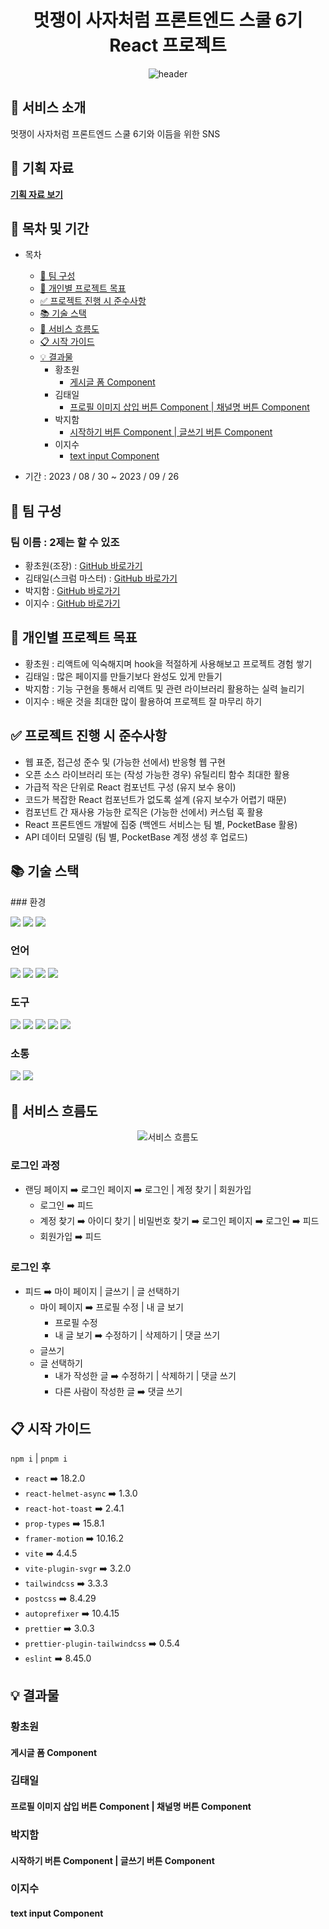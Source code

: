 # <div align="center">**멋쟁이 사자처럼 프론트엔드 스쿨 6기<br>React 프로젝트**</div>

<div align="center">

![header](https://capsule-render.vercel.app/api?type=soft&color=E67800&height=200&section=header&text=🦁Lionly🦁&fontSize=80&fontColor=fff&animation=scaleIn)

</div>

## 👋 서비스 소개

멋쟁이 사자처럼 프론트엔드 스쿨 6기와 이듬을 위한 SNS

## 📕 기획 자료

**[기획 자료 보기](https://www.canva.com/design/DAFtceXRQ3k/agEdG97Q74KYvxY_aIWNsg/view?utm_content=DAFtceXRQ3k&utm_campaign=designshare&utm_medium=link&utm_source=publishsharelink#1)**

## 📆 목차 및 기간

- 목차

  - <a href="#aboutTeam">🚀 팀 구성</a>
  - <a href="#projectTarget">🎯 개인별 프로젝트 목표</a>
  - <a href="#projectRules">✅ 프로젝트 진행 시 준수사항</a>
  - <a href="#skills">📚 기술 스택</a>
  - <a href="#flowchart">🚩 서비스 흐름도</a>
  - <a href="#guides">📋 시작 가이드</a>
  - <a href="#result">💡 결과물</a>
    - 황초원
      - <a href="#feedForm">게시글 폼 Component</a>
    - 김태일
      - <a href="#profileInsert">프로필 이미지 삽입 버튼 Component | 채널명 버튼 Component</a>
    - 박지함
      - <a href="#startButton">시작하기 버튼 Component | 글쓰기 버튼 Component</a>
    - 이지수
      - <a href="#textInput">text input Component</a>

- 기간 : 2023 / 08 / 30 ~ 2023 / 09 / 26

<h2 id='aboutTeam'>🚀 팀 구성</h2>

### 팀 이름 : 2제는 할 수 있조

- 황초원(조장) : [GitHub 바로가기](https://github.com/chowonn)
- 김태일(스크럼 마스터) : [GitHub 바로가기](https://github.com/seumomo)
- 박지함 : [GitHub 바로가기](https://github.com/itzwe)
- 이지수 : [GitHub 바로가기](https://github.com/jisulee97)

<h2 id='projectTarget'>🎯 개인별 프로젝트 목표</h2>

- 황초원 : 리액트에 익숙해지며 hook을 적절하게 사용해보고 프로젝트 경험 쌓기
- 김태일 : 많은 페이지를 만들기보다 완성도 있게 만들기
- 박지함 : 기능 구현을 통해서 리액트 및 관련 라이브러리 활용하는 실력 늘리기
- 이지수 : 배운 것을 최대한 많이 활용하여 프로젝트 잘 마무리 하기

<h2 id='projectRules'>✅ 프로젝트 진행 시 준수사항</h2>

- 웹 표준, 접근성 준수 및 (가능한 선에서) 반응형 웹 구현
- 오픈 소스 라이브러리 또는 (작성 가능한 경우) 유틸리티 함수 최대한 활용
- 가급적 작은 단위로 React 컴포넌트 구성 (유지 보수 용이)
- 코드가 복잡한 React 컴포넌트가 없도록 설계 (유지 보수가 어렵기 때문)
- 컴포넌트 간 재사용 가능한 로직은 (가능한 선에서) 커스텀 훅 활용
- React 프론트엔드 개발에 집중 (백엔드 서비스는 팀 별, PocketBase 활용)
- API 데이터 모델링 (팀 별, PocketBase 계정 생성 후 업로드)

<h2 id='skills'>📚 기술 스택</h2>
### 환경

<img src="https://img.shields.io/badge/visualstudiocode-007ACC?style=for-the-badge&logo=visualstudiocode&logoColor=white"> <img src="https://img.shields.io/badge/github-181717?style=for-the-badge&logo=github&logoColor=white"> <img src="https://img.shields.io/badge/figma-F24E1E?style=for-the-badge&logo=figma&logoColor=white">

### 언어

<img src="https://img.shields.io/badge/html5-E34F26?style=for-the-badge&logo=html5&logoColor=white"> <img src="https://img.shields.io/badge/tailwindcss-06B6D4?style=for-the-badge&logo=tailwindcss&logoColor=white"> <img src="https://img.shields.io/badge/javascript-F7DF1E?style=for-the-badge&logo=javascript&logoColor=white"> <img src="https://img.shields.io/badge/react-61DAFB?style=for-the-badge&logo=react&logoColor=white">

### 도구

<img src="https://img.shields.io/badge/vite-646CFF?style=for-the-badge&logo=vite&logoColor=white"> <img src="https://img.shields.io/badge/reactrouter-CA4245?style=for-the-badge&logo=reactrouter&logoColor=white"> <img src="https://img.shields.io/badge/pocketbase-B8DBE4?style=for-the-badge&logo=pocketbase&logoColor=white"> <img src="https://img.shields.io/badge/framer-0055FF?style=for-the-badge&logo=framer&logoColor=white"> <img src="https://img.shields.io/badge/githubpages-222222?style=for-the-badge&logo=githubpages&logoColor=white">

### 소통

<img src="https://img.shields.io/badge/discord-5865F2?style=for-the-badge&logo=discord&logoColor=white"> <img src="https://img.shields.io/badge/kakaotalk-FFCD00?style=for-the-badge&logo=kakaotalk&logoColor=white">

<h2 id='flowchart'>🚩 서비스 흐름도</h2>

<div align="center">

![서비스 흐름도](https://github.com/FRONTENDSCHOOL6/Lionly/assets/74188144/384017e4-5f0f-45bd-8cf4-ce008c9b0aa7)

</div>

### 로그인 과정

- 랜딩 페이지 ➡️ 로그인 페이지 ➡️ 로그인 | 계정 찾기 | 회원가입
  - 로그인 ➡️ 피드
  - 계정 찾기 ➡️ 아이디 찾기 | 비밀번호 찾기 ➡️ 로그인 페이지 ➡️ 로그인 ➡️ 피드
  - 회원가입 ➡️ 피드

### 로그인 후

- 피드 ➡️ 마이 페이지 | 글쓰기 | 글 선택하기
  - 마이 페이지 ➡️ 프로필 수정 | 내 글 보기
    - 프로필 수정
    - 내 글 보기 ➡️ 수정하기 | 삭제하기 | 댓글 쓰기
  - 글쓰기
  - 글 선택하기
    - 내가 작성한 글 ➡️ 수정하기 | 삭제하기 | 댓글 쓰기
    - 다른 사람이 작성한 글 ➡️ 댓글 쓰기

<h2 id='guides'>📋 시작 가이드</h2>

`npm i` | `pnpm i`

- `react` ➡️ 18.2.0
- `react-helmet-async` ➡️ 1.3.0
- `react-hot-toast` ➡️ 2.4.1
- `prop-types` ➡️ 15.8.1
- `framer-motion` ➡️ 10.16.2
- `vite` ➡️ 4.4.5
- `vite-plugin-svgr` ➡️ 3.2.0
- `tailwindcss` ➡️ 3.3.3
- `postcss` ➡️ 8.4.29
- `autoprefixer` ➡️ 10.4.15
- `prettier` ➡️ 3.0.3
- `prettier-plugin-tailwindcss` ➡️ 0.5.4
- `eslint` ➡️ 8.45.0

<h2 id='result'>💡 결과물</h2>

### 황초원

<h4 id="feedForm">게시글 폼 Component</h4>

### 김태일

<h4 id="profileInsert">프로필 이미지 삽입 버튼 Component | 채널명 버튼 Component</h4>

### 박지함

<h4 id="startButton">시작하기 버튼 Component | 글쓰기 버튼 Component</h4>

### 이지수

<h4 id="textInput">text input Component</h4>

